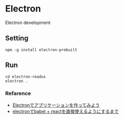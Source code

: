 # Electron
Electron development

## Setting
```
npm -g install electron-prebuilt
```

## Run
```
cd electron-readus
electron .
```

### Refarence
- [Electronでアプリケーションを作ってみよう](http://qiita.com/Quramy/items/a4be32769366cfe55778)
- [electronでbabel + reactを直接使えるようにするまで](http://qiita.com/inuscript/items/a3822167604e5ad6c19b)
